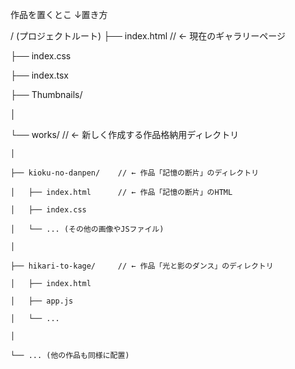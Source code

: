 作品を置くとこ
↓置き方

/ (プロジェクトルート)
├── index.html              // ← 現在のギャラリーページ

├── index.css

├── index.tsx

├── Thumbnails/

│

└── works/                  // ← 新しく作成する作品格納用ディレクトリ

    │
    
    ├── kioku-no-danpen/    // ← 作品「記憶の断片」のディレクトリ
    
    │   ├── index.html      // ← 作品「記憶の断片」のHTML
    
    │   ├── index.css
    
    │   └── ... (その他の画像やJSファイル)
    
    │
    
    ├── hikari-to-kage/     // ← 作品「光と影のダンス」のディレクトリ
    
    │   ├── index.html
    
    │   ├── app.js
    
    │   └── ...
    
    │
    
    └── ... (他の作品も同様に配置)
